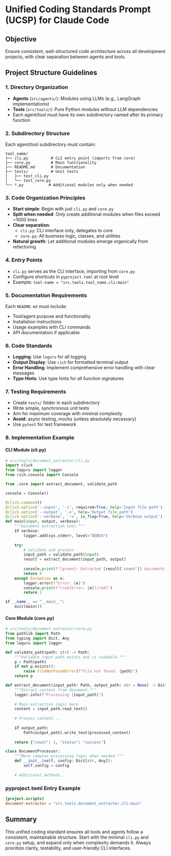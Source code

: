 # Unified Coding Standards Prompt (UCSP) for Claude Code

## Objective
Ensure consistent, well-structured code architecture across all development projects, with clear separation between agents and tools.

## Project Structure Guidelines

### 1. Directory Organization
- **Agents** (`src/agents/`): Modules using LLMs (e.g., LangGraph implementations)
- **Tools** (`src/tools/`): Pure Python modules without LLM dependencies
- Each agent/tool must have its own subdirectory named after its primary function

### 2. Subdirectory Structure
Each agent/tool subdirectory must contain:
```
tool_name/
├── cli.py          # CLI entry point (imports from core)
├── core.py         # Main functionality
├── README.md       # Documentation
├── tests/          # Unit tests
│   ├── test_cli.py
│   └── test_core.py
└── *.py           # Additional modules only when needed
```

### 3. Code Organization Principles
- **Start simple**: Begin with just `cli.py` and `core.py`
- **Split when needed**: Only create additional modules when files exceed ~1000 lines
- **Clear separation**: 
  - `cli.py`: CLI interface only, delegates to core
  - `core.py`: All business logic, classes, and utilities
- **Natural growth**: Let additional modules emerge organically from refactoring

### 4. Entry Points
- `cli.py` serves as the CLI interface, importing from `core.py`
- Configure shortcuts in `pyproject.toml` at root level
- Example: `tool-name = "src.tools.tool_name.cli:main"`

### 5. Documentation Requirements
Each `README.md` must include:
- Tool/agent purpose and functionality
- Installation instructions
- Usage examples with CLI commands
- API documentation if applicable

### 6. Code Standards
- **Logging**: Use `loguru` for all logging
- **Output Display**: Use `rich` for formatted terminal output
- **Error Handling**: Implement comprehensive error handling with clear messages
- **Type Hints**: Use type hints for all function signatures

### 7. Testing Requirements
- Create `tests/` folder in each subdirectory
- Write simple, synchronous unit tests
- Aim for maximum coverage with minimal complexity
- **Avoid**: async testing, mocks (unless absolutely necessary)
- Use `pytest` for test framework

### 8. Implementation Example

#### CLI Module (cli.py)
```python
# src/tools/document_extractor/cli.py
import click
from loguru import logger
from rich.console import Console

from .core import extract_document, validate_path

console = Console()

@click.command()
@click.option('--input', '-i', required=True, help='Input file path')
@click.option('--output', '-o', help='Output file path')
@click.option('--verbose', '-v', is_flag=True, help='Verbose output')
def main(input, output, verbose):
    """Document extraction tool."""
    if verbose:
        logger.add(sys.stderr, level="DEBUG")
    
    try:
        # Validate and process
        input_path = validate_path(input)
        result = extract_document(input_path, output)
        
        console.print(f"[green]✓ Extracted {result['count']} documents[/green]")
        return 0
    except Exception as e:
        logger.error(f"Error: {e}")
        console.print(f"[red]Error: {e}[/red]")
        return 1

if __name__ == "__main__":
    exit(main())
```

#### Core Module (core.py)
```python
# src/tools/document_extractor/core.py
from pathlib import Path
from typing import Dict, Any
from loguru import logger

def validate_path(path: str) -> Path:
    """Validate input path exists and is readable."""
    p = Path(path)
    if not p.exists():
        raise FileNotFoundError(f"File not found: {path}")
    return p

def extract_document(input_path: Path, output_path: str = None) -> Dict[str, Any]:
    """Extract content from document."""
    logger.info(f"Processing {input_path}")
    
    # Main extraction logic here
    content = input_path.read_text()
    
    # Process content...
    
    if output_path:
        Path(output_path).write_text(processed_content)
    
    return {"count": 1, "status": "success"}

class DocumentProcessor:
    """More complex processing logic when needed."""
    def __init__(self, config: Dict[str, Any]):
        self.config = config
    
    # Additional methods...
```

### pyproject.toml Entry Example
```toml
[project.scripts]
document-extractor = "src.tools.document_extractor.cli:main"
```

## Summary
This unified coding standard ensures all tools and agents follow a consistent, maintainable structure. Start with the minimal `cli.py` and `core.py` setup, and expand only when complexity demands it. Always prioritize clarity, testability, and user-friendly CLI interfaces.
